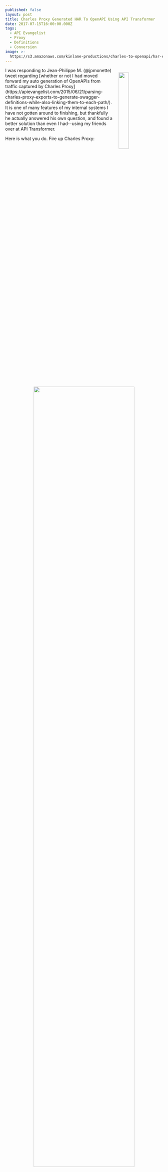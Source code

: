 ```yaml
---
published: false
layout: post
title: Charles Proxy Generated HAR To OpenAPI Using API Transformer
date: 2017-07-15T16:00:00.000Z
tags:
  - API Evangelist
  - Proxy
  - Definitions
  - Conversion
image: >-
  https://s3.amazonaws.com/kinlane-productions/charles-to-openapi/har-conversion.png
---
```

<p><a href="https://twitter.com/jpmonette/status/885545611906428928"><img src="https://s3.amazonaws.com/kinlane-productions/charles-to-openapi/har-conversion.png" align="right" width="25%" style="padding: 15px;" /></a></p>I was responding to Jean-Philippe M. (@jpmonette) tweet regarding [whether or not I had moved forward my auto generation of OpenAPIs from traffic captured by Charles Proxy](https://apievangelist.com/2015/06/21/parsing-charles-proxy-exports-to-generate-swagger-definitions-while-also-linking-them-to-each-path/). It is one of many features of my internal systems I have not gotten around to finishing, but thankfully he actually answered his own question, and found a better solution than even I had--using my friends over at API Transformer.

Here is what you do. Fire up Charles Proxy:

<p align="center"><img src="https://s3.amazonaws.com/kinlane-productions/charles-to-openapi/charles-session.png" align="center" width="80%" style="padding: 15px;" /></p>

Then open up Postman, and make any API calls. Of course you could also proxy mobile application or website API calls through your Charles Proxy, but Postman is a great way to for a majority of the APIs I depend on.

<p align="center"><img src="https://s3.amazonaws.com/kinlane-productions/charles-to-openapi/postman-apis-how.png" align="center" width="80%" style="padding: 15px;" /></p>

After you've made the calls to all the APIs you are looking to generate an OpenAPI for, save your Charles Proxy session as a .har file, which is the last option on the dropdown menu available while saving. Then you head over [to API Transformer](https://apimatic.io/transformer) and upload your .har file, and select OpenAPI (Swagger) 2.0 as the output--push convert.

<p align="center"><img src="https://s3.amazonaws.com/kinlane-productions/charles-to-openapi/api-transformer-convert.png" align="center" width="80%" style="padding: 15px;" /></p>

[API Transformer will then push a fresh OpenAPI to your desktop](https://apimatic.io/transformer), or allow you to publish via a portal, and generate an SDK using [APIMATIC](https://apimatic.io). Automated (mostly) generation of OpenAPI definitions from API traffic you generate through your browser, Postman, Restlet Client, mobile application, or other tooling.

I have abandoned my internal systems, except for my stack of APIs, and depending mostly on 3rd party services like Charles Proxy, Postman, and API Transformer. So I won't be moving forward the custom solution I had developed. However, there still might be benefit of automatically saving .har files to my Dropbox sync folder, then using the Dropbox API, and API Transformer API to automate the conversation of .har files to OpenAPI, and write them back to the appropriate Dropbox folder.
